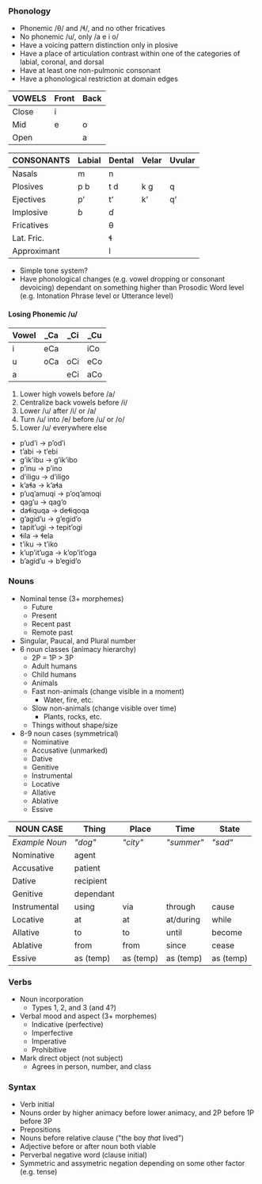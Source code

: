 ### Phonology
- Phonemic /θ/ and /ɬ/, and no other fricatives
- No phonemic /u/, only /a e i o/
- Have a voicing pattern distinction only in plosive
- Have a place of articulation contrast within one of the categories of labial, coronal, and dorsal
- Have at least one non-pulmonic consonant
- Have a phonological restriction at domain edges

| VOWELS | Front | Back |
|---     |---    |---   |
| Close  | i     |      |
| Mid    | e     | o    |
| Open   |       | a    |

| CONSONANTS  | Labial | Dental | Velar | Uvular |
|---          |---     |---     |---    |---     |
| Nasals      | m      | n      |       |        |
| Plosives    | p b    | t d    | k ɡ   | q      |
| Ejectives   | pʼ     | tʼ     | kʼ    | qʼ     |
| Implosive   | ɓ      | ɗ      |       |        |
| Fricatives  |        | θ      |       |        |
| Lat. Fric.  |        | ɬ      |       |        |
| Approximant |        | l      |       |        |

- Simple tone system?
- Have phonological changes (e.g. vowel dropping or consonant devoicing) dependant on something higher than Prosodic Word level (e.g. Intonation Phrase level or Utterance level)

#### Losing Phonemic /u/
| Vowel | \_Ca | \_Ci | \_Cu |
|---    |---   |---   |---   |
| i     | eCa  |      | iCo  |
| u     | oCa  | oCi  | eCo  |
| a     |      | eCi  | aCo  |

1. Lower high vowels before /a/
1. Centralize back vowels before /i/
1. Lower /u/ after /i/ or /a/
1. Turn /u/ into /e/ before /u/ or /o/
1. Lower /u/ everywhere else

- pʼudʼi → pʼodʼi
- tʼabi → tʼebi
- gʼikʼibu → gʼikʼibo
- pʼinu → pʼino
- dʼiligu → dʼiligo
- kʼaɬa → kʼaɬa
- pʼuqʼamuqi → pʼoqʼamoqi
- qagʼu → qagʼo
- daɬiquqa → deɬiqoqa
- gʼagidʼu → gʼegidʼo
- tapitʼugi → tepitʼogi
- ɬila → ɬela
- tʼiku → tʼiko
- kʼupʼitʼuga → kʼopʼitʼoga
- bʼagidʼu → bʼegidʼo

### Nouns
- Nominal tense (3+ morphemes)
    - Future
    - Present
    - Recent past
    - Remote past
- Singular, Paucal, and Plural number
- 6 noun classes (animacy hierarchy)
    - 2P = 1P > 3P
    - Adult humans
    - Child humans
    - Animals
    - Fast non-animals (change visible in a moment)
        - Water, fire, etc.
    - Slow non-animals (change visible over time)
        - Plants, rocks, etc.
    - Things without shape/size
- 8-9 noun cases (symmetrical)
    - Nominative
    - Accusative (unmarked)
    - Dative
    - Genitive
    - Instrumental
    - Locative
    - Allative
    - Ablative
    - Essive

| NOUN CASE      | Thing     | Place     | Time       | State     |
|---             |---        |---        |---         |---        |
| *Example Noun* | *"dog"*   | *"city"*  | *"summer"* | *"sad"*   |
| Nominative     | agent     |           |            |           |
| Accusative     | patient   |           |            |           |
| Dative         | recipient |           |            |           |
| Genitive       | dependant |           |            |           |
| Instrumental   | using     | via       | through    | cause     |
| Locative       | at        | at        | at/during  | while     |
| Allative       | to        | to        | until      | become    |
| Ablative       | from      | from      | since      | cease     |
| Essive         | as (temp) | as (temp) | as (temp)  | as (temp) |

### Verbs
- Noun incorporation
    - Types 1, 2, and 3 (and 4?)
- Verbal mood and aspect (3+ morphemes)
    - Indicative (perfective)
    - Imperfective
    - Imperative
    - Prohibitive
- Mark direct object (not subject)
    - Agrees in person, number, and class

### Syntax
- Verb initial
- Nouns order by higher animacy before lower animacy, and 2P before 1P before 3P
- Prepositions
- Nouns before relative clause ("the boy *that* lived")
- Adjective before or after noun both viable
- Perverbal negative word (clause initial)
- Symmetric and assymetric negation depending on some other factor (e.g. tense)
